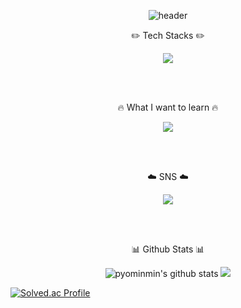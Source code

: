  <div align="center">


![header](https://capsule-render.vercel.app/api?text=Hello,%20I'm%20Min⭐&fontSize=50&type=transparent&color=autok&height=300&section=header&&fontAlignY=45&desc=&animation=twinkling)

✏️ Tech Stacks ✏️

<img src="https://img.shields.io/badge/Java-007396?style=for-the-badge&logo=JAVA&logoColor=black">


 <br/><br/>


🔥 What I want to learn 🔥

<img src="https://img.shields.io/badge/spring-6DB33F?style=for-the-badge&logo=spring&logoColor=black">


 <br/><br/>

 
 ☁️ SNS ☁️
 
 <a href="https://www.instagram.com/myopingu_/" target="_blank"><img src="https://img.shields.io/badge/instagram-E4405F?style=flat-square&logo=instagram&logoColor=white"/></a>

 <br/><br/>

📊 Github Stats 📊

![pyominmin's github stats](https://github-readme-stats.vercel.app/api?username=pyominmin&show_icons=true) <img src="http://mazandi.herokuapp.com/api?handle={pyominmin}&theme=cold"/>

</div>


[![Solved.ac Profile](http://mazassumnida.wtf/api/v2/generate_badge?boj=pyominmin)](https://solved.ac/pyominmin/)
